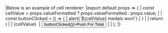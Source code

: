 <framework-specific-section frameworks="react">
|Below is an example of cell renderer:
</framework-specific-section>

<framework-specific-section frameworks="vue">
<snippet transform={false} language="jsx">
|export default props => {
|    const cellValue = props.valueFormatted ? props.valueFormatted : props.value;
|
|    const buttonClicked = () => {
|        alert(`${cellValue} medals won!`)
|    }
|
|    return (
|        <span>
|           <span>{cellValue}</span>&nbsp;
|           <button onClick={() => buttonClicked()}>Push For Total</button>
|        </span>
|    );
|}
</snippet>
</framework-specific-section>
